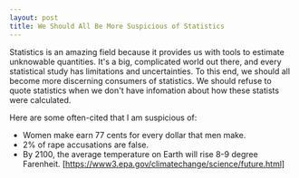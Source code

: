 ```yaml
---
layout: post
title: We Should All Be More Suspicious of Statistics
---
```


Statistics is an amazing field because it provides us with tools to estimate unknowable quantities. It's a big, complicated world out there, and every statistical study has limitations and uncertainties.
To this end, we should all become more discerning consumers of statistics.  We should refuse to quote statistics when we don't have 
infomation about how these statists were calculated.  

Here are some often-cited that I am suspicious of:

* Women make earn 77 cents for every dollar that men make.
* 2% of rape accusations are false.
* By 2100, the average temperature on Earth will rise 8-9 degree Farenheit. [https://www3.epa.gov/climatechange/science/future.html]
